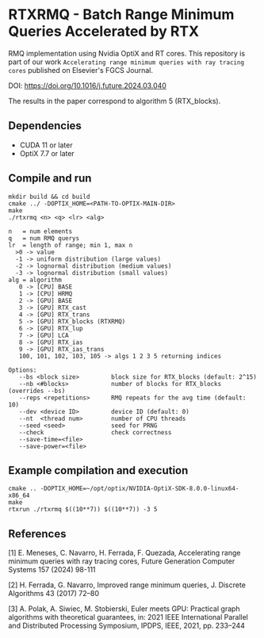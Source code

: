 # RTXRMQ - Batch Range Minimum Queries Accelerated by RTX
RMQ implementation using Nvidia OptiX and RT cores. This repository is part of our work `Accelerating range minimum queries with ray tracing cores` published on Elsevier's FGCS Journal. 

DOI: https://doi.org/10.1016/j.future.2024.03.040

The results in the paper correspond to algorithm 5 (RTX_blocks).

## Dependencies
- CUDA 11 or later
- OptiX 7.7 or later

## Compile and run
```
mkdir build && cd build
cmake ../ -DOPTIX_HOME=<PATH-TO-OPTIX-MAIN-DIR>
make
./rtxrmq <n> <q> <lr> <alg>

n   = num elements
q   = num RMQ querys
lr  = length of range; min 1, max n
  >0 -> value
  -1 -> uniform distribution (large values)
  -2 -> lognormal distribution (medium values)
  -3 -> lognormal distribution (small values)
alg = algorithm
   0 -> [CPU] BASE
   1 -> [CPU] HRMQ
   2 -> [GPU] BASE
   3 -> [GPU] RTX_cast
   4 -> [GPU] RTX_trans
   5 -> [GPU] RTX_blocks (RTXRMQ)
   6 -> [GPU] RTX_lup
   7 -> [GPU] LCA
   8 -> [GPU] RTX_ias
   9 -> [GPU] RTX_ias_trans
   100, 101, 102, 103, 105 -> algs 1 2 3 5 returning indices

Options:
   --bs <block size>         block size for RTX_blocks (default: 2^15)
   --nb <#blocks>            number of blocks for RTX_blocks (overrides --bs)
   --reps <repetitions>      RMQ repeats for the avg time (default: 10)
   --dev <device ID>         device ID (default: 0)
   --nt  <thread num>        number of CPU threads
   --seed <seed>             seed for PRNG
   --check                   check correctness
   --save-time=<file>
   --save-power=<file>
```


## Example compilation and execution
```
cmake .. -DOPTIX_HOME=~/opt/optix/NVIDIA-OptiX-SDK-8.0.0-linux64-x86_64
make
rtxrun ./rtxrmq $((10**7)) $((10**7)) -3 5
```


## References
[1] E. Meneses, C. Navarro, H. Ferrada, F. Quezada, Accelerating range minimum queries with ray tracing cores, Future Generation Computer Systems 157 (2024) 98-111

[2] H. Ferrada, G. Navarro, Improved range minimum queries, J. Discrete Algorithms 43 (2017) 72–80

[3] A. Polak, A. Siwiec, M. Stobierski, Euler meets GPU: Practical graph algorithms with theoretical guarantees, in: 2021 IEEE International Parallel and Distributed Processing Symposium, IPDPS, IEEE, 2021, pp. 233–244
